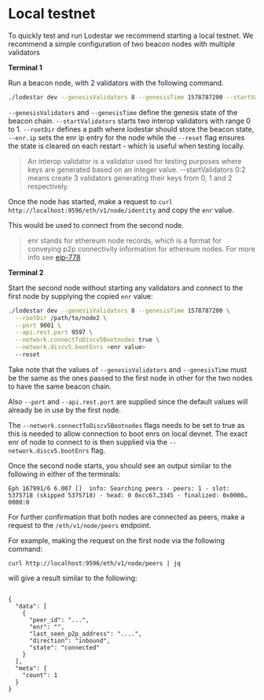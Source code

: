 # Local testnet

To quickly test and run Lodestar we recommend starting a local testnet. We recommend a simple configuration of two beacon nodes with multiple validators

**Terminal 1**

Run a beacon node, with 2 validators with the following command. 

```bash
./lodestar dev --genesisValidators 8 --genesisTime 1578787200 --startValidators 0:1 --enr.ip 127.0.0.1 --rootDir </path/to/node1> --reset
```

`--genesisValidators` and `--genesisTime` define the genesis state of the beacon chain. `--startValidators` starts 
two interop validators with range 0 to 1. `--rootDir` defines a path where lodestar should store the beacon state, 
`--enr.ip` sets the enr ip entry for the node while the `--reset` flag ensures the state is cleared on each restart - which is useful when testing locally.

> An interop validator is a validator used for testing purposes where keys are generated based on an integer value. 
> --startValidators 0:2 means create 3 validators generating their keys from 0, 1 and 2 respectively.

Once the node has started, make a request to `curl http://localhost:9596/eth/v1/node/identity` and copy the `enr` value. 

This would be used to connect from the second node.

> enr stands for ethereum node records, which is a format for conveying p2p connectivity information for ethereum nodes.
> For more info see [eip-778](https://eips.ethereum.org/EIPS/eip-778)

**Terminal 2**

Start the second node without starting any validators and connect to the first node by supplying the copied `enr` value:

```bash
./lodestar dev --genesisValidators 8 --genesisTime 1578787200 \
  --rootDir /path/to/node2 \
  --port 9001 \
  --api.rest.port 9597 \
  --network.connectToDiscv5Bootnodes true \
  --network.discv5.bootEnrs <enr value>
  --reset
```

Take note that the values of `--genesisValidators` and `--genesisTime` must be the same as the ones passed to the first node in other for the two nodes
to have the same beacon chain. 

Also `--port` and `--api.rest.port` are supplied since the default values will already be in use by the first node.

The `--network.connectToDiscv5Bootnodes` flags needs to be set to true as this is needed to allow connection to boot enrs on local devnet. 
The exact enr of node to connect to is then supplied via the `--network.discv5.bootEnrs` flag.

Once the second node starts, you should see an output similar to the following in either of the terminals:

```
Eph 167991/6 6.007 []  info: Searching peers - peers: 1 - slot: 5375718 (skipped 5375718) - head: 0 0xcc67…3345 - finalized: 0x0000…0000:0
```

For further confirmation that both nodes are connected as peers, make a request to the `/eth/v1/node/peers` endpoint. 

For example, making the request on the first node via the following command: 

`curl http://localhost:9596/eth/v1/node/peers | jq`

will give a result similar to the following:

```

{
  "data": [
    {
      "peer_id": "...",
      "enr": "",
      "last_seen_p2p_address": "....",
      "direction": "inbound",
      "state": "connected"
    }
  ],
  "meta": {
    "count": 1
  }
}
```